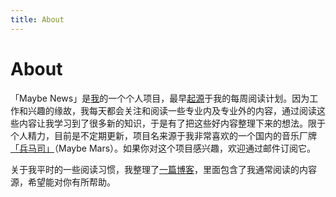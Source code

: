 ```yaml
---
title: About
---
```


# About

「Maybe News」是[我](https://xiaogaozi.me)的一个个人项目，最早[起源](https://xiaogaozi.me/blog/2020/04/26/weekly-reading-list-issue-1)于我的每周阅读计划。因为工作和兴趣的缘故，我每天都会关注和阅读一些专业内及专业外的内容，通过阅读这些内容让我学习到了很多新的知识，于是有了把这些好内容整理下来的想法。限于个人精力，目前是不定期更新，项目名来源于我非常喜欢的一个国内的音乐厂牌[「兵马司」](https://en.wikipedia.org/wiki/Maybe_Mars)（Maybe Mars）。如果你对这个项目感兴趣，欢迎通过邮件订阅它。

关于我平时的一些阅读习惯，我整理了[一篇博客](https://xiaogaozi.me/blog/2021/04/08/some-of-my-reading-habits)，里面包含了我通常阅读的内容源，希望能对你有所帮助。
